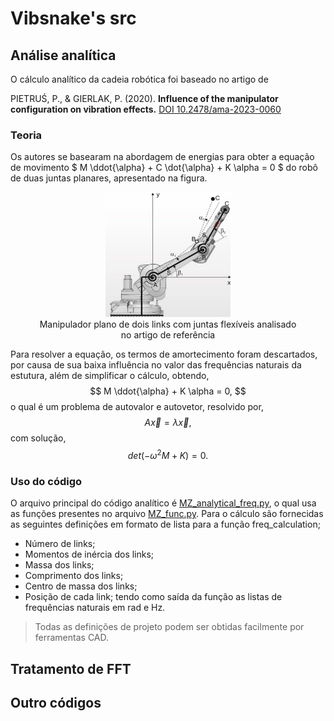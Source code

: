 # Vibsnake's src

## Análise analítica

O cálculo analítico da cadeia robótica foi baseado no artigo de

PIETRUŚ, P., & GIERLAK, P. (2020).
**Influence of the manipulator configuration on vibration effects.**
[DOI 10.2478/ama-2023-0060](https://sciendo.com/pdf/10.2478/ama-2023-0060) 

### Teoria

Os autores se basearam na abordagem de energias para obter a equação de movimento $ M \ddot{\alpha} + C \dot{\alpha} + K \alpha = 0 $ do robô de duas juntas planares, apresentado na figura.

<center>
    <figure>
        <img src="./attachments/image.png" width="200" height="200">
        <figcaption> Manipulador plano de dois links com juntas flexíveis analisado no artigo de referência
    </figure>
</center>

Para resolver a equação, os termos de amortecimento foram descartados, por causa de sua baixa influência no valor das frequências naturais da estutura, além de simplificar o cálculo, obtendo,
$$
M \ddot{\alpha} + K \alpha = 0,
$$
o qual é um problema de autovalor e autovetor, resolvido por,
$$
A \vec{x} = \lambda \vec{x},
$$
com solução,
$$
det(-\omega^2 M + K) = 0.
$$

### Uso do código

O arquivo principal do código analítico é [MZ_analytical_freq.py](./MZ_analytical_freq.py), o qual usa as funções presentes no arquivo [MZ_func.py](./MZ_func.py). Para o cálculo são fornecidas as seguintes definições em formato de lista para a função freq_calculation;
- Número de links;
- Momentos de inércia dos links;
- Massa dos links;
- Comprimento dos links;
- Centro de massa dos links;
- Posição de cada link;
tendo como saída da função as listas de frequências naturais em rad e Hz.

> Todas as definições de projeto podem ser obtidas facilmente por ferramentas CAD.

## Tratamento de FFT


## Outro códigos

